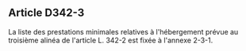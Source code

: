 ## Article D342-3

La liste des prestations minimales relatives à l'hébergement prévue au troisième alinéa de l'article L. 342-2
est fixée à l'annexe 2-3-1.

